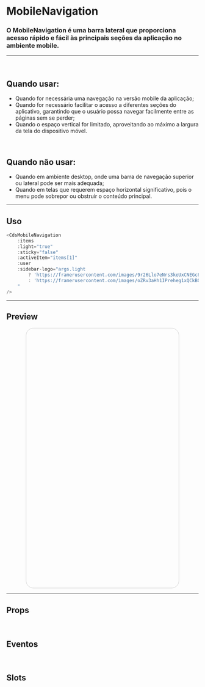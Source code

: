 # MobileNavigation

### O MobileNavigation é uma barra lateral que proporciona acesso rápido e fácil às principais seções da aplicação no ambiente mobile.
---
<br />

## Quando usar:
- Quando for necessária uma navegação na versão mobile da aplicação;
- Quando for necessário facilitar o acesso a diferentes seções do aplicativo, garantindo que o usuário possa navegar facilmente entre as páginas sem se perder;
- Quando o espaço vertical for limitado, aproveitando ao máximo a largura da tela do dispositivo móvel.

<br />

## Quando não usar:
- Quando em ambiente desktop, onde uma barra de navegação superior ou lateral pode ser mais adequada;
- Quando em telas que requerem espaço horizontal significativo, pois o menu pode sobrepor ou obstruir o conteúdo principal.

---

## Uso

```js
<CdsMobileNavigation
	:items
	:light="true"
	:sticky="false"
	:activeItem="items[1]"
	:user
	:sidebar-logo="args.light
		? 'https://framerusercontent.com/images/9r26Llo7eNrs3keUxCNEGc8ttYE.png'
		: 'https://framerusercontent.com/images/oZRv3aHh1IPreheg1xQCkBQjQ.png'
	"
/>
```

---

## Preview

<PreviewContainer>
	<div class="container-class">
		<CdsMobileNavigation
			v-bind="args"
			:sidebar-logo="args.light
				? 'https://framerusercontent.com/images/9r26Llo7eNrs3keUxCNEGc8ttYE.png'
				: 'https://framerusercontent.com/images/oZRv3aHh1IPreheg1xQCkBQjQ.png'
			"
		/>
	</div>
</PreviewContainer>

<PlaygroundBuilder
	:args
	component="MobileNavigation"
/>

---

## Props

<APITable
	name="MobileNavigation"
	section="props"
/>
<br />

## Eventos

<APITable
	name="MobileNavigation"
	section="events"
/>
<br />

## Slots

<APITable
	name="MobileNavigation"
	section="slots"
/>

<script setup>
import { ref } from 'vue';
import CdsMobileNavigation from '@/components/MobileNavigation.vue';

const cdsMobileNavigationEvents = [
	'logout',
	'item-click',
	'profile-click',
];

const items = [
	{
		label: 'Início',
		icon: 'home-outline',
		type: 'route',
		route: {
			path: '/home',
			name: 'home'
		},
	},
	{
		label: 'Vigilância sanitária',
		icon: 'shield-outline',
		type: 'route',
		route: {
			path: '/visa',
			name: 'visa'
		},
	},
	{
		label: 'Central de marcação',
		icon: 'calendar-outline',
		type: 'route',
		route: {
			path: '/regulation',
			name: 'regulation'
		},
	},
	{
		label: 'Cuidados médicos',
		icon: 'heart-rate-outline',
		type: 'route',
		route: {
			path: '/medical-care',
			name: 'medical-care',
		},
	},
];

const args = ref({
	light: true,
	sticky: false,
	items,
	activeItem: items[1],
	user: {
		name: 'Joana Mendes',
		role: 'Administradora',
	},
});
</script>

<style>
.container-class {
	position: relative;
	overflow: auto;
	height: 680px;
	width: 400px;
	border: 1px solid #CCC;
	margin: auto;
	border-radius: 20px;
	cursor: pointer
}
</style>

